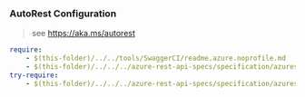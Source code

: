 ### AutoRest Configuration
> see https://aka.ms/autorest

``` yaml
require:
    - $(this-folder)/../../tools/SwaggerCI/readme.azure.noprofile.md
    - $(this-folder)/../../../azure-rest-api-specs/specification/azurestackhci/resource-manager/Microsoft.AzureStackHCI/StackHCI/readme.md
try-require:
    - $(this-folder)/../../../azure-rest-api-specs/specification/azurestackhci/resource-manager/Microsoft.AzureStackHCI/StackHCI/readme.powershell.md
```
